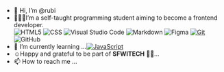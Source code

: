 - 👋 Hi, I’m @rubi
- 👩🏻‍💻I’m a self-taught programming student aiming to become a frontend developer. <br/> 
![HTML5](https://img.shields.io/badge/-HTML5-333333?style=flat&logo=HTML5)
![CSS](https://img.shields.io/badge/-CSS-333333?style=flat&logo=CSS3&logoColor=1572B6)
![Visual Studio Code](https://img.shields.io/badge/-Visual%20Studio%20Code-333333?style=flat&logo=visual-studio-code&logoColor=007ACC)
![Markdown](https://img.shields.io/badge/-Markdown-000000?style=flat-square&logo=markdown)
![Figma](http://img.shields.io/badge/-Figma-30333c?style=flat-square&logo=figma&logoColor=ffffff)
[![Git](https://img.shields.io/badge/-Git-black?style=flat&logo=git&link=https://github.com/BRdhanani)](https://github.com/BRdhanani)
![GitHub](https://img.shields.io/badge/-GitHub-181717?style=flat-square&logo=github)
- 🌱 I’m currently learning ...[![JavaScript](https://img.shields.io/badge/-JavaScript-black?style=flat&logo=javascript&link=https://github.com/BRdhanani)](https://github.com/BRdhanani)
- ☺️Happy and grateful to be part of **SFWITECH** 👾💕...
- 📫 How to reach me ...

<!---
rubigaribaldi/rubigaribaldi is a ✨ special ✨ repository because its `README.md` (this file) appears on your GitHub profile.
You can click the Preview link to take a look at your changes.
--->
